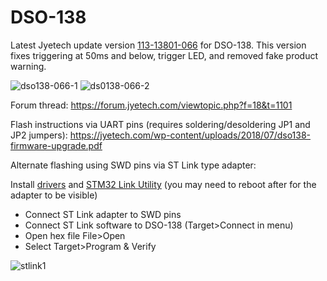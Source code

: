 # DSO-138

Latest Jyetech update version [113-13801-066](https://github.com/kittenarmy/DSO-138/archive/refs/tags/v0.66.zip) for DSO-138. This version fixes triggering at 50ms and below, trigger LED, and removed fake product warning.

![dso138-066-1](https://github.com/kittenarmy/DSO-138/assets/9025713/5cb8baa6-32a2-449d-817b-ca4eebaf2304)
![ds0138-066-2](https://github.com/kittenarmy/DSO-138/assets/9025713/3a7959fe-5246-4c8c-bcd6-2761b3403707)

Forum thread:
https://forum.jyetech.com/viewtopic.php?f=18&t=1101

Flash instructions via UART pins (requires soldering/desoldering JP1 and JP2 jumpers):
https://jyetech.com/wp-content/uploads/2018/07/dso138-firmware-upgrade.pdf

Alternate flashing using SWD pins via ST Link type adapter: 

Install [drivers](https://www.st.com/en/development-tools/stsw-link009.html#get-software) and [STM32 Link Utility](https://www.st.com/en/development-tools/stsw-link004.html#get-software) (you may need to reboot after for the adapter to be visible)

* Connect ST Link adapter to SWD pins
* Connect ST Link software to DSO-138 (Target>Connect in menu) 
* Open hex file File>Open 
* Select Target>Program & Verify

![stlink1](https://github.com/kittenarmy/DSO-138/assets/9025713/2a6d48bc-b591-47fa-bd5e-5a4c7bed08e8)

